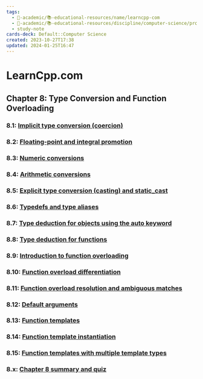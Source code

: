 ```yaml
---
tags:
  - 🔴-academic/📚-educational-resources/name/learncpp-com
  - 🔴-academic/📚-educational-resources/discipline/computer-science/programming-language/cpp
  - study-note
cards-deck: Default::Computer Science
created: 2023-10-27T17:38
updated: 2024-01-25T16:47
---
```


# LearnCpp.com

## Chapter 8꞉ Type Conversion and Function Overloading

### 8.1: [Implicit type conversion (coercion)](https://www.learncpp.com/cpp-tutorial/implicit-type-conversion-coercion/)

### 8.2: [Floating-point and integral promotion](https://www.learncpp.com/cpp-tutorial/floating-point-and-integral-promotion/)

### 8.3: [Numeric conversions](https://www.learncpp.com/cpp-tutorial/numeric-conversions/)

### 8.4: [Arithmetic conversions](https://www.learncpp.com/cpp-tutorial/arithmetic-conversions/)

### 8.5: [Explicit type conversion (casting) and static_cast](https://www.learncpp.com/cpp-tutorial/explicit-type-conversion-casting-and-static-cast/)

### 8.6: [Typedefs and type aliases](https://www.learncpp.com/cpp-tutorial/typedefs-and-type-aliases/)

### 8.7: [Type deduction for objects using the auto keyword](https://www.learncpp.com/cpp-tutorial/type-deduction-for-objects-using-the-auto-keyword/)

### 8.8: [Type deduction for functions](https://www.learncpp.com/cpp-tutorial/type-deduction-for-functions/)

### 8.9: [Introduction to function overloading](https://www.learncpp.com/cpp-tutorial/introduction-to-function-overloading/)

### 8.10: [Function overload differentiation](https://www.learncpp.com/cpp-tutorial/function-overload-differentiation/)

### 8.11: [Function overload resolution and ambiguous matches](https://www.learncpp.com/cpp-tutorial/function-overload-resolution-and-ambiguous-matches/)

### 8.12: [Default arguments](https://www.learncpp.com/cpp-tutorial/default-arguments/)

### 8.13: [Function templates](https://www.learncpp.com/cpp-tutorial/function-templates/)

### 8.14: [Function template instantiation](https://www.learncpp.com/cpp-tutorial/function-template-instantiation/)

### 8.15: [Function templates with multiple template types](https://www.learncpp.com/cpp-tutorial/function-templates-with-multiple-template-types/)

### 8.x: [Chapter 8 summary and quiz](https://www.learncpp.com/cpp-tutorial/chapter-8-summary-and-quiz/)



